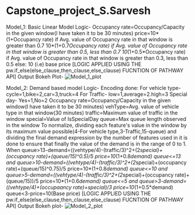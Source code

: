 # Capstone_project_S.Sarvesh

Model_1:
Basic Linear Model
Logic-
Occupancy rate=Occupancy/Capacity in the given window(I have taken it to be 30 minutes)
price=10*(1+Occupancy rate)  if Avg. value of Occupancy rate in that window is greater than 0.7
      10*(1+0.7*Occupancy rate)   if Avg. value of Occupancy rate in that window is greater than 0.5, less than 0.7
      10*(1+0.5*Occupancy rate)   if Avg. value of Occupancy rate in that window is greater than 0.3, less than 0.5
      else: 10 (i.e) base price
      [LOGIC APPLIED USING THE pw.if_else(else_clause,then_clause,else_clause) FUCNTION OF PATHWAY API]
Output Bokeh Plot-
![Model_1_plot](https://github.com/user-attachments/assets/66d9312a-f7d4-401d-9c1c-907fd2be3b9e)


Model_2:
Demand based model
Logic-
Encoding done:
For vehicle type-
cycle=1,bike=2,car=3,truck=4
For Traffic-
low=1,average=2.high=3
Special day-
Yes=1,No=2
Occupancy rate=Occupancy/Capacity in the given window(I have taken it to be 30 minutes)
vehType=Avg. value of vehicle type in that window(30 minutes)
traffic=Maximum value of traffic in the window
special=Value of IsSpecialDay
queue=Max queue length observed in the window
To normalize, dividing each feature's value in the window by its maximum value possible(4-For vehicle type,3-Traffic,15-queue) and dividing the final demand expression by the number of features used in it is done to ensure that finally the value of the demand is in the range of 0 to 1.
When queue>13-demand=((vehtype/4)-(traffic/3)^2+(2*special)+(occupancy rate)+(queue/15)^0.5)/5
              price=10*(1+0.8*demand)
     queue<=13 and queue>10-demand=((vehtype/4)-(traffic/3)^2+(2*special)+(occupancy rate)+(queue/15)^0.75)/5
                            price=10*(1+0.8*demand)
     queue<=10 and queue>5-demand=((vehtype/4)-(traffic/3)^2+(2*special)+(occupancy rate)+(queue/15))/5
                           price=10*(1+0.6*demand)
     queue<=5 and queue>3-demand=((vehtype/4)+(occupaancy rate)+special)/3
                          price=10*(1+0.5*demand)
     queue<3-price=10(Base price)
     [LOGIC APPLIED USING THE pw.if_else(else_clause,then_clause,else_clause) FUCNTION OF PATHWAY API]
Output Bokeh plot-
![Model_2_plot](https://github.com/user-attachments/assets/24c7f484-f6f1-4880-b32f-b151efdc5abe)
